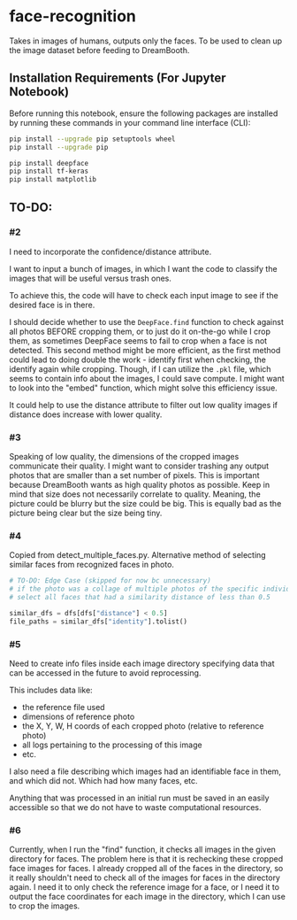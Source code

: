 # face-recognition

Takes in images of humans, outputs only the faces.
To be used to clean up the image dataset before feeding to DreamBooth.

## Installation Requirements (For Jupyter Notebook)

Before running this notebook, ensure the following packages are installed by running these commands in your command line interface (CLI):

```bash
pip install --upgrade pip setuptools wheel
pip install --upgrade pip

pip install deepface
pip install tf-keras
pip install matplotlib
```

## TO-DO:

### #2

I need to incorporate the confidence/distance attribute.

I want to input a bunch of images, in which I want the code to classify the images that will be useful versus trash ones.

To achieve this, the code will have to check each input image to see if the desired face is in there.

I should decide whether to use the `DeepFace.find` function to check against all photos BEFORE cropping them, or to just do it on-the-go while I crop them, as sometimes DeepFace seems to fail to crop when a face is not detected. This second method might be more efficient, as the first method could lead to doing double the work - identify first when checking, the identify again while cropping. Though, if I can utilize the `.pkl` file, which seems to contain info about the images, I could save compute. I might want to look into the "embed" function, which might solve this efficiency issue.

It could help to use the distance attribute to filter out low quality images if distance does increase with lower quality.

### #3

Speaking of low quality, the dimensions of the cropped images communicate their quality. I might want to consider trashing any output photos that are smaller than a set number of pixels. This is important because DreamBooth wants as high quality photos as possible. Keep in mind that size does not necessarily correlate to quality. Meaning, the picture could be blurry but the size could be big. This is equally bad as the picture being clear but the size being tiny.

### #4

Copied from detect_multiple_faces.py.
Alternative method of selecting similar faces from recognized faces in photo.

```python
# TO-DO: Edge Case (skipped for now bc unnecessary)
# if the photo was a collage of multiple photos of the specific individual
# select all faces that had a similarity distance of less than 0.5

similar_dfs = dfs[dfs["distance"] < 0.5]
file_paths = similar_dfs["identity"].tolist()
```

### #5

Need to create info files inside each image directory specifying data that can be accessed in the future to avoid reprocessing.

This includes data like:

- the reference file used
- dimensions of reference photo
- the X, Y, W, H coords of each cropped photo (relative to reference photo)
- all logs pertaining to the processing of this image
- etc.

I also need a file describing which images had an identifiable face in them, and which did not. Which had how many faces, etc.

Anything that was processed in an initial run must be saved in an easily accessible so that we do not have to waste computational resources.

### #6

Currently, when I run the "find" function, it checks all images in the given directory for faces. The problem here is that it is rechecking these cropped face images for faces.
I already cropped all of the faces in the directory, so it really shouldn't need to check all of the images for faces in the directory again.
I need it to only check the reference image for a face, or I need it to output the face coordinates for each image in the directory, which I can use to crop the images.
